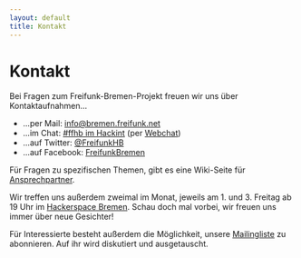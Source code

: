 ```yaml
---
layout: default
title: Kontakt
---
```

Kontakt
=======

Bei Fragen zum Freifunk-Bremen-Projekt freuen wir uns über Kontaktaufnahmen…

* …per Mail: [info@bremen.freifunk.net](mailto:info@bremen.freifunk.net)
* …im Chat: [#ffhb im Hackint](irc://irc.hackint.org/ffhb) (per <a href="https://webirc.hackint.org/#ffhb" target="_blank">Webchat</a>)
* …auf Twitter: [@FreifunkHB](https://twitter.com/FreifunkHB)
* …auf Facebook: [FreifunkBremen](https://www.facebook.com/FreifunkBremen)

Für Fragen zu spezifischen Themen, gibt es eine  Wiki-Seite für [Ansprechpartner](http://wiki.bremen.freifunk.net/Infrastruktur/Ansprechpartner).

Wir treffen uns außerdem zweimal im Monat, jeweils am 1. und 3. Freitag ab 19 Uhr im [Hackerspace
Bremen](https://www.hackerspace-bremen.de/anfahrt/). Schau doch mal vorbei, wir
freuen uns immer über neue Gesichter!

Für Interessierte besteht außerdem die Möglichkeit, unsere [Mailingliste](https://planetcyborg.de/mailman/listinfo/ff-bremen) zu abonnieren. Auf ihr wird diskutiert und ausgetauscht.
